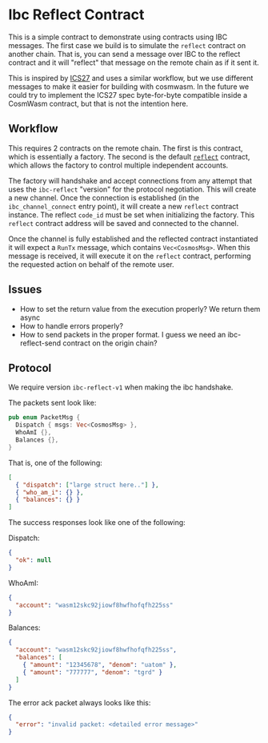 # Ibc Reflect Contract

This is a simple contract to demonstrate using contracts using IBC messages. The
first case we build is to simulate the `reflect` contract on another chain. That
is, you can send a message over IBC to the reflect contract and it will
"reflect" that message on the remote chain as if it sent it.

This is inspired by
[ICS27](https://github.com/chainapsis/cosmos-sdk-interchain-account/tree/master/x/ibc-account/spec)
and uses a similar workflow, but we use different messages to make it easier for
building with cosmwasm. In the future we could try to implement the ICS27 spec
byte-for-byte compatible inside a CosmWasm contract, but that is not the
intention here.

## Workflow

This requires 2 contracts on the remote chain. The first is this contract, which
is essentially a factory. The second is the default [`reflect`](../reflect)
contract, which allows the factory to control multiple independent accounts.

The factory will handshake and accept connections from any attempt that uses the
`ibc-reflect` "version" for the protocol negotiation. This will create a new
channel. Once the connection is established (in the `ibc_channel_connect` entry
point), it will create a new `reflect` contract instance. The reflect `code_id`
must be set when initializing the factory. This `reflect` contract address will
be saved and connected to the channel.

Once the channel is fully established and the reflected contract instantiated it
will expect a `RunTx` message, which contains `Vec<CosmosMsg>`. When this
message is received, it will execute it on the `reflect` contract, performing
the requested action on behalf of the remote user.

## Issues

- How to set the return value from the execution properly? We return them async
- How to handle errors properly?
- How to send packets in the proper format. I guess we need an ibc-reflect-send
  contract on the origin chain?

## Protocol

We require version `ibc-reflect-v1` when making the ibc handshake.

The packets sent look like:

```rust
pub enum PacketMsg {
  Dispatch { msgs: Vec<CosmosMsg> },
  WhoAmI {},
  Balances {},
}
```

That is, one of the following:

```json
[
  { "dispatch": ["large struct here.."] },
  { "who_am_i": {} },
  { "balances": {} }
]
```

The success responses look like one of the following:

Dispatch:

```json
{
  "ok": null
}
```

WhoAmI:

```json
{
  "account": "wasm12skc92jiowf8hwfhofqfh225ss"
}
```

Balances:

```json
{
  "account": "wasm12skc92jiowf8hwfhofqfh225ss",
  "balances": [
    { "amount": "12345678", "denom": "uatom" },
    { "amount": "777777", "denom": "tgrd" }
  ]
}
```

The error ack packet always looks like this:

```json
{
  "error": "invalid packet: <detailed error message>"
}
```
